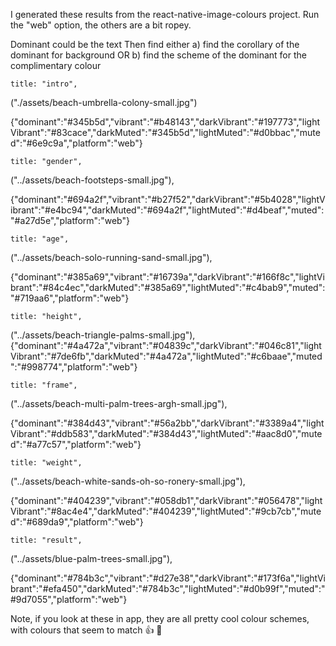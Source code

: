 

I generated these results from the react-native-image-colours project.  Run the "web" option, the others are a bit ropey.  

Dominant could be the text
Then find either a) find the corollary of the dominant for background OR b) find the scheme of the dominant for the complimentary colour


    title: "intro",
("./assets/beach-umbrella-colony-small.jpg")

{"dominant":"#345b5d","vibrant":"#b48143","darkVibrant":"#197773","lightVibrant":"#83cace","darkMuted":"#345b5d","lightMuted":"#d0bbac","muted":"#6e9c9a","platform":"web"}

    title: "gender",
("../assets/beach-footsteps-small.jpg"),

{"dominant":"#694a2f","vibrant":"#b27f52","darkVibrant":"#5b4028","lightVibrant":"#e4bc94","darkMuted":"#694a2f","lightMuted":"#d4beaf","muted":"#a27d5e","platform":"web"}

    title: "age",
("../assets/beach-solo-running-sand-small.jpg"),

{"dominant":"#385a69","vibrant":"#16739a","darkVibrant":"#166f8c","lightVibrant":"#84c4ec","darkMuted":"#385a69","lightMuted":"#c4bab9","muted":"#719aa6","platform":"web"}

    title: "height",
("../assets/beach-triangle-palms-small.jpg"),
    {"dominant":"#4a472a","vibrant":"#04839c","darkVibrant":"#046c81","lightVibrant":"#7de6fb","darkMuted":"#4a472a","lightMuted":"#c6baae","muted":"#998774","platform":"web"}

    title: "frame",
("../assets/beach-multi-palm-trees-argh-small.jpg"),

{"dominant":"#384d43","vibrant":"#56a2bb","darkVibrant":"#3389a4","lightVibrant":"#ddb583","darkMuted":"#384d43","lightMuted":"#aac8d0","muted":"#a77c57","platform":"web"}

    title: "weight",
("../assets/beach-white-sands-oh-so-ronery-small.jpg"),

{"dominant":"#404239","vibrant":"#058db1","darkVibrant":"#056478","lightVibrant":"#8ac4e4","darkMuted":"#404239","lightMuted":"#9cb7cb","muted":"#689da9","platform":"web"}

    title: "result",
("../assets/blue-palm-trees-small.jpg"),

{"dominant":"#784b3c","vibrant":"#d27e38","darkVibrant":"#173f6a","lightVibrant":"#efa450","darkMuted":"#784b3c","lightMuted":"#d0b99f","muted":"#9d7055","platform":"web"}


Note, if you look at these in app, they are all pretty cool colour schemes, with colours that seem to match  👍 👊

